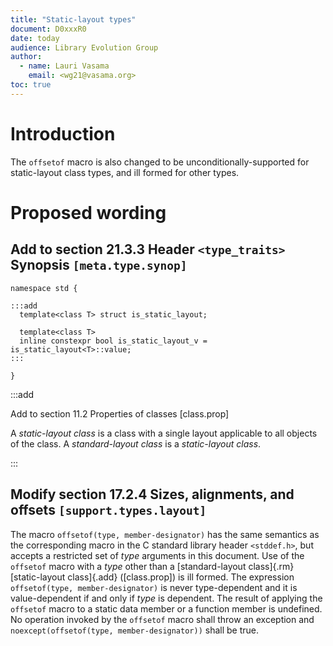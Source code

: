 ```yaml
---
title: "Static-layout types"
document: D0xxxR0
date: today
audience: Library Evolution Group
author:
  - name: Lauri Vasama
    email: <wg21@vasama.org>
toc: true
---
```


# Introduction


The `offsetof` macro is also changed to be unconditionally-supported for static-layout class types, and ill formed for other types.

# Proposed wording

## Add to section 21.3.3 Header `<type_traits>` Synopsis `[meta.type.synop]`

```
namespace std {

:::add
  template<class T> struct is_static_layout;

  template<class T>
  inline constexpr bool is_static_layout_v = is_static_layout<T>::value;
:::

}
```

:::add

Add to section 11.2 Properties of classes [class.prop]

A _static-layout class_ is a class with a single layout applicable to all objects of the class. A _standard-layout class_ is a _static-layout class_.

:::

## Modify section 17.2.4 Sizes, alignments, and offsets `[support.types.layout]`

The macro `offsetof(type, member-designator)` has the same semantics as the corresponding macro in the C standard library header `<stddef.h>`, but accepts a restricted set of _type_ arguments in this document. Use of the `offsetof` macro with a _type_ other than a [standard-layout class]{.rm} [static-layout class]{.add} ([class.prop]) is ill formed. The expression `offsetof(type, member-designator)` is never type-dependent and it is value-dependent if and only if _type_ is dependent. The result of applying the `offsetof` macro to a static data member or a function member is undefined. No operation invoked by the `offsetof` macro shall throw an exception and `noexcept(offsetof(type, member-designator))` shall be true.

